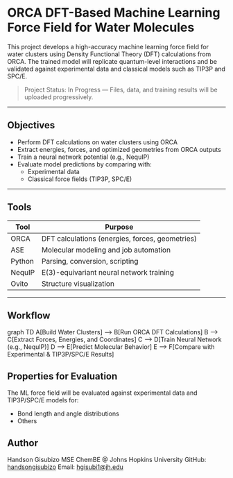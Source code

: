 # ORCA DFT-Based Machine Learning Force Field for Water Molecules

This project develops a high-accuracy machine learning force field for water clusters using Density Functional Theory (DFT) calculations from ORCA. The trained model will replicate quantum-level interactions and be validated against experimental data and classical models such as TIP3P and SPC/E.

> Project Status: In Progress — Files, data, and training results will be uploaded progressively.

---

## Objectives

- Perform DFT calculations on water clusters using ORCA  
- Extract energies, forces, and optimized geometries from ORCA outputs  
- Train a neural network potential (e.g., NequIP)  
- Evaluate model predictions by comparing with:
  - Experimental data  
  - Classical force fields (TIP3P, SPC/E)

---

## Tools

| Tool       | Purpose                                        |
|------------|------------------------------------------------|
| ORCA       | DFT calculations (energies, forces, geometries)|
| ASE        | Molecular modeling and job automation          |
| Python     | Parsing, conversion, scripting                 |
| NequIP     | E(3)-equivariant neural network training       |
| Ovito      | Structure visualization                        |

---

## Workflow

graph TD
    A[Build Water Clusters] --> B[Run ORCA DFT Calculations]
    B --> C[Extract Forces, Energies, and Coordinates]
    C --> D[Train Neural Network (e.g., NequIP)]
    D --> E[Predict Molecular Behavior]
    E --> F[Compare with Experimental & TIP3P/SPC/E Results]
    
    

## Properties for Evaluation

The ML force field will be evaluated against experimental data and TIP3P/SPC/E models for:
- Bond length and angle distributions
- Others 



## Author
Handson Gisubizo 
MSE ChemBE @ Johns Hopkins University 
GitHub: [handsongisubizo](https://github.com/handsongisubizo) 
Email: hgisubi1@jh.edu


